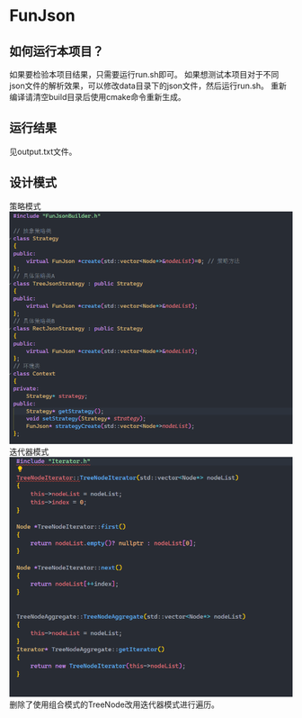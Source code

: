 # FunJson

## 如何运行本项目？
如果要检验本项目结果，只需要运行run.sh即可。
如果想测试本项目对于不同json文件的解析效果，可以修改data目录下的json文件，然后运行run.sh。
重新编译请清空build目录后使用cmake命令重新生成。


## 运行结果
见output.txt文件。

## 设计模式
策略模式
![alt text](image/1.png)
迭代器模式
![alt text](image/3.png)
删除了使用组合模式的TreeNode改用迭代器模式进行遍历。

